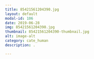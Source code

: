 ```yaml
---
title: 85421561204390.jpg
layout: default
modal-id: 106
date: 2019-06-28
img: 85421561204390.jpg
thumbnail: 85421561204390-thumbnail.jpg
alt: image-alt
category: cate_human
description: .

---
```

